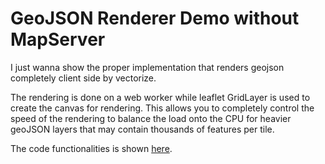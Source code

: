 # GeoJSON Renderer Demo without MapServer
I just wanna show the proper implementation that renders geojson completely client side by vectorize.

The rendering is done on a web worker while leaflet GridLayer is used to create the canvas for rendering. 
This allows you to completely control the speed of the rendering to balance the load onto the CPU for heavier
geoJSON layers that may contain thousands of features per tile.

The code functionalities is shown [here](https://interstella0.github.io/geojson-map-demo/).